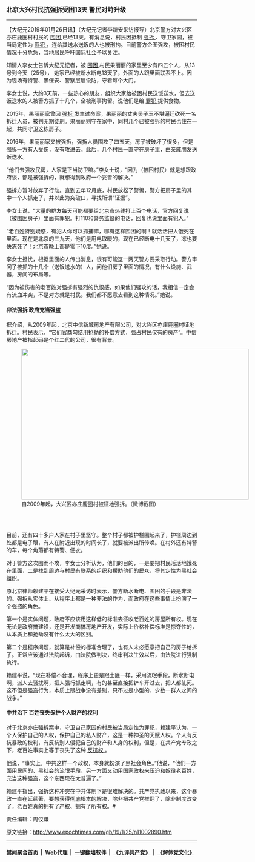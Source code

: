 ### 北京大兴村民抗强拆受困13天 警民对峙升级
------------------------

<p>
 【大纪元2019年01月26日讯】（大纪元记者李新安采访报导）北京警方对大兴区亦庄鹿圈村村民的
 <a href="http://www.epochtimes.com/gb/tag/%E5%9B%B4%E5%9B%B0.html">
  围困
 </a>
 已经13天。有消息说，村民因抵制
 <a href="http://www.epochtimes.com/gb/tag/%E5%BC%BA%E6%8B%86.html">
  强拆
 </a>
 、守卫家园，被当局定性为
 <a href="http://www.epochtimes.com/gb/tag/%E7%BD%AA%E7%8A%AF.html">
  罪犯
 </a>
 ，连给其送水送饭的人也被刑拘。目前警方企图强攻，被困村民情况十分危急，当地居民呼吁国际社会予以关注。
</p>
<p>
 知情人李女士告诉大纪元记者，被
 <a href="http://www.epochtimes.com/gb/tag/%E5%9B%B4%E5%9B%B0.html">
  围困
 </a>
 村民果丽丽的家里至少有四五个人，从13号到今天（25号）， 她家已经被断水断电13天了，外面的人跟里面联系不上。因为现场有特警、黑保安、警察层层设防，守着每个大门。
</p>
<p>
 李女士说，大约3天前，一些热心的朋友，组织大家给被困村民送饭送水，但去送饭送水的人被警方抓了十几个，全被刑事拘留。说他们是给
 <a href="http://www.epochtimes.com/gb/tag/%E7%BD%AA%E7%8A%AF.html">
  罪犯
 </a>
 提供食物。
</p>
<p>
 2015年，果丽丽家曾因
 <a href="http://www.epochtimes.com/gb/tag/%E5%BC%BA%E6%8B%86.html">
  强拆
 </a>
 发生过命案，果丽丽的丈夫吴子玉不堪逼迁砍死一名拆迁人员，被判无期徒刑。果丽丽则守在家中，同村几个已被强拆的村民也住在一起，共同守卫这栋房子。
</p>
<p>
 2016年，果丽丽家又被强拆，强拆人员围攻了四五天，房子被破坏了很多，但是强拆一方有人受伤，没有攻进去。此后，几个村民一直守在房子里，由亲戚朋友送饭送水。
</p>
<p>
 “他们去强攻民房，人家是正当防卫嘛。”李女士说，“因为（被困村民）就是想跟政府谈，都是被强拆的，就想得到政府一个妥善的解决。”
</p>
<p>
 强拆方暂时放弃了行动。直到去年12月底，村民放松了警惕，警方把房子里的其中一个人抓走了，并以此为突破口，寻找所谓“证据”。
</p>
<p>
 李女士说，“大量的群友每天可能都要给北京市热线打上百个电话，官方回复说（被围困房子）里面有罪犯。打110和警务监督的电话，回复也说里面有犯人。”
</p>
<p>
 “老百姓特别疑惑，有犯人你可以抓捕嘛，哪有这样围困的啊！就活活把人饿死在里面。现在是北京的三九天，他们是用电取暖的，现在已经断电十几天了，冻也要快冻死了！北京市晚上都是零下10度。”她说。
</p>
<p>
 李女士担忧，根据里面的人传出消息，很有可能这一两天警方要采取行动。警方审问了被抓的十几个（送饭送水的）人，问他们房子里面的情况，有什么设施、武器，房间的布局等。
</p>
<p>
 “因为被伤害的老百姓对强拆有强烈的仇恨感，如果他们强攻的话，我相信一定会有流血冲突，不是对方就是村民。我们都不愿意去看到这种情况。”她说。
</p>
<h4>
 非法强拆 政府充当强盗
</h4>
<p>
 据介绍，从2009年起，北京中信新城房地产有限公司，对大兴区亦庄鹿圈村征地拆迁。村民表示，“它们官商勾结用抢劫的补偿方式，强占村民仅有的房产”。中信房地产被指起码是个红二代的公司，很有背景。
</p>
<figure class="wp-caption aligncenter" id="attachment_11002955" style="width: 600px">
 <a href="http://i.epochtimes.com/assets/uploads/2019/01/s3_meitu_2.jpg">
  <img alt="" class="wp-image-11002955 size-large" height="399" src="http://i.epochtimes.com/assets/uploads/2019/01/s3_meitu_2-600x399.jpg" width="600"/>
 </a>
 <br/><figcaption class="wp-caption-text">
  自2009年起，大兴区亦庄鹿圈村被征地强拆。（微博截图）
 </figcaption><br/>
</figure><br/>
<p>
 目前，还有四十多户人家在村子里坚守。整个村子都被护栏围起来了，护栏周边到处都是电子眼，有人在附近出现的时间长了，就要被派出所传唤。在村外还有特警的车，每个角落都有特警、便衣。
</p>
<p>
 对于警方这次围而不攻，李女士分析认为，他们的目的，一是要把村民活活地饿死在里面，二是找到周边与村民有联系的组织和援助他们的民众，将其定性为黑社会组织。
</p>
<p>
 原北京律师赖建平在接受大纪元采访时表示，警方断水断电、围困的手段是非法的。强拆从实体上、从程序上都是一种非法的作为，而政府在这些事情上扮演了一个强盗的角色。
</p>
<p>
 第一个是实体问题，政府不应该用这样低的标准去征收老百姓的房屋所有权。现在无论是政府搞建设，还是开发商搞房地产开发，实际上价格补偿标准是掠夺性的，从本质上和抢劫没有什么太大的区别。
</p>
<p>
 第二个是程序问题，就算是补偿的标准合理了，也有人未必愿意把自己的房子给拆了。正常应该通过法院起诉，由法院做判决，终审判决生效以后，由法院进行强制执行。
</p>
<p>
 赖建平说，“现在补偿不合理，程序上更是跟土匪一样，采用流氓手段，断水断电啊，派人去骚扰啊，把人强行抓走啊，有的甚至直接把铲车开过去，把人都轧死。这不但是强盗行为，本质上跟战争没有差别，只不过是小型的、少数一群人之间的战争。”
</p>
<h4>
 中共治下 百姓丧失保护个人财产的权利
</h4>
<p>
 对于北京亦庄强拆案中，守卫自己家园的村民被当局定性为罪犯，赖建平认为，一个人保护自己的人权，保护自己的私人财产，这是一种神圣的天赋人权。个人有反抗暴政的权利，有反抗别人侵犯自己的财产和人身的权利，但是，在共产党专政之下，老百姓事实上等于丧失了这种
 <a href="http://www.epochtimes.com/gb/tag/%E5%8F%8D%E6%8A%97%E6%9D%83.html">
  反抗权
 </a>
 。
</p>
<p>
 他说，“事实上，中共这样一个政权，本身就扮演了黑社会角色。”他说，“他们一方面用民间的、黑社会的流氓手段，另一方面又动用国家政权来压迫和奴役老百姓，充当这种强盗，这个东西现在太普遍了。”
</p>
<p>
 赖建平指出，强拆这种冲突在中共体制下是很难解决的。共产党执政以来，这个暴政一直在延续著，要想获得彻底根本的解决，除非把共产党推翻了，除非制度改变了，老百姓真的拥有了产权、拥有了所有权。#
</p>
<p>
 责任编辑：周仪谦
</p>

原文链接：http://www.epochtimes.com/gb/19/1/25/n11002890.htm


------------------------
#### [禁闻聚合首页](https://github.com/gfw-breaker/banned-news/blob/master/README.md) &nbsp;|&nbsp; [Web代理](https://github.com/gfw-breaker/open-proxy/blob/master/README.md) &nbsp;|&nbsp; [一键翻墙软件](https://github.com/gfw-breaker/nogfw/blob/master/README.md) &nbsp;|&nbsp; [《九评共产党》](https://github.com/gfw-breaker/9ping.md/blob/master/README.md#九评之一评共产党是什么) &nbsp;|&nbsp; [《解体党文化》](https://github.com/gfw-breaker/jtdwh.md/blob/master/README.md#绪论)